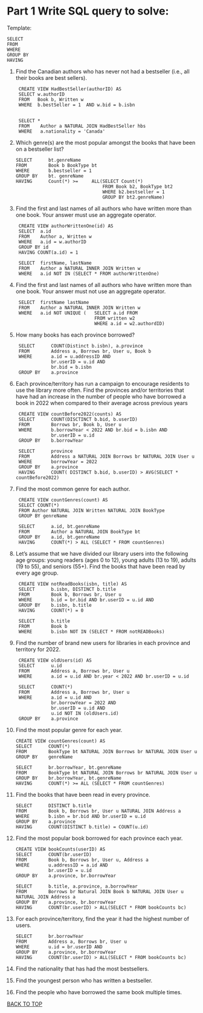 # Part 1 Write SQL query to solve:

Template:
    
    SELECT
    FROM
    WHERE
    GROUP BY
    HAVING 

1. Find the Canadian authors who has never not had a bestseller (i.e., all their books are
best sellers).

    
        CREATE VIEW HadBestSeller(authorID) AS
        SELECT w.authorID
        FROM   Book b, Written w
        WHERE  b.bestSeller = 1  AND w.bid = b.isbn

        
        SELECT *
        FROM    Author a NATURAL JOIN HadBestSeller hbs
        WHERE   a.nationality = 'Canada'


2.  Which genre(s) are the most popular amongst the books that have been on a bestseller
list?
    
        SELECT      bt.genreName
        FROM        Book b BookType bt 
        WHERE       b.bestseller = 1
        GROUP BY    bt. genreName
        HAVING      Count(*) >=     ALL(SELECT Count(*)    
                                        FROM Book b2, BookType bt2
                                        WHERE b2.bestseller = 1
                                        GROUP BY bt2.genreName)



3. Find the first and last names of all authors who have written more than one book. Your
answer must use an aggregate operator.

        CREATE VIEW authorWrittenOne(id) AS
        SELECT  a.id
        FROM    Author a, Written w
        WHERE   a.id = w.authorID
        GROUP BY id
        HAVING COUNT(a.id) = 1
        
        SELECT  firstName, lastName
        FROM    Author a NATURAL INNER JOIN Written w
        WHERE   a.id NOT IN (SELECT * FROM authorWrittenOne)

4. Find the first and last names of all authors who have written more than one book. Your
answer must not use an aggregate operator.

        SELECT  firstName lastName
        FROM    Author a NATURAL INNER JOIN Written w
        WHERE   a.id NOT UNIQUE (   SELECT a.id FROM
                                    FROM written w2
                                    WHERE a.id = w2.authordID)


5. How many books has each province borrowed? 

        SELECT      COUNT(Distinct b.isbn), a.province
        FROM        Address a, Borrows br, User u, Book b
        WHERE       a.id = u.addressID AND 
                    br.userID = u.id AND 
                    br.bid = b.isbn
        GROUP BY    a.province

6. Each province/territory has run a campaign to encourage residents to use the library
more often. Find the provinces and/or territories that have had an increase in the
number of people who have borrowed a book in 2022 when compared to their average
across previous years

        CREATE VIEW countBefore2022(counts) AS
        SELECT      COUNT(DISCTINCT b.bid, b.userID)
        FROM        Borrows br, Book b, User u
        WHERE       b.borrowYear < 2022 AND br.bid = b.isbn AND
                    br.userID = u.id
        GROUP BY    b.borrowYear

        SELECT      province
        FROM        Address a NATURAL JOIN Borrows br NATURAL JOIN User u
        WHERE       borrowYear = 2022
        GROUP BY    a.province
        HAVING      COUNT( DISTINCT b.bid, b.userID) > AVG(SELECT * countBefore2022)


7. Find the most common genre for each author.

        CREATE VIEW countGenres(count) AS
        SELECT COUNT(*)
        FROM Author NATURAL JOIN Written NATURAL JOIN BookType
        GROUP BY genreName

        SELECT      a.id, bt.genreName
        FROM        Author a NATURAL JOIN BookType bt
        GROUP BY    a.id, bt.genreName
        HAVING      COUNT(*) > ALL (SELECT * FROM countGenres)




8. Let’s assume that we have divided our library users into the following age groups: young
readers (ages 0 to 12), young adults (13 to 19), adults (19 to 55), and seniors (55+).
Find the books that have been read by every age group.

        CREATE VIEW notReadBooks(isbn, title) AS
        SELECT      b.isbn, DISTINCT b.title
        FROM        Book b, Borrows br, User u  
        WHERE       b.id = br.bid AND br.userID = u.id AND
        GROUP BY    b.isbn, b.title
        HAVING      COUNT(*) = 0

        SELECT      b.title
        FROM        Book b
        WHERE       b.isbn NOT IN (SELECT * FROM notREADBooks)

9. Find the number of brand new users for libraries in each province and territory for 2022.

        CREATE VIEW oldUsers(id) AS
        SELECT      u.id
        FROM        Address a, Borrows br, User u
        WHERE       a.id = u.id AND br.year < 2022 AND br.userID = u.id

        SELECT      COUNT(*)
        FROM        Address a, Borrows br, User u
        WHERE       a.id = u.id AND 
                    br.borrowYear = 2022 AND 
                    br.userID = u.id AND 
                    u.id NOT IN (oldUsers.id)
        GROUP BY    a.province


10. Find the most popular genre for each year.

        CREATE VIEW countGenres(count) AS
        SELECT      COUNT(*)
        FROM        BookType bt NATURAL JOIN Borrows br NATURAL JOIN User u
        GROUP BY    genreName

        SELECT      br.borrowYear, bt.genreName
        FROM        BookType bt NATURAL JOIN Borrows br NATURAL JOIN User u
        GROUP BY    br.borrowYear, bt.genreName
        HAVING      COUNT(*) >= ALL (SELECT * FROM countGenres)


11. Find the books that have been read in every province.

        SELECT      DISTINCT b.title
        FROM        Book b, Borrows br, User u NATURAL JOIN Address a
        WHERE       b.isbn = br.bid AND br.userID = u.id
        GROUP BY    a.province
        HAVING      COUNT(DISTINCT b.title) = COUNT(u.id)
    

12. Find the most popular book borrowed for each province each year.

        CREATE VIEW bookCounts(userID) AS
        SELECT      COUNT(br.userID)
        FROM        Book b, Borrows br, User u, Address a
        WHERE       u.addressID = a.id AND 
                    br.userID = u.id 
        GROUP BY    a.province, br.borrowYear

        SELECT      b.title, a.province, a.borrowYear
        FROM        Borrows br Natural JOIN Book b NATURAL JOIN User u NATURAL JOIN Address a
        GROUP BY    a.province, br.borrowYear
        HAVING      COUNT(br.userID) > ALL(SELECT * FROM bookCounts bc)


13. For each province/territory, find the year it had the highest number of users.

        SELECT      br.borrowYear
        FROM        Address a, Borrows br, User u
        WHERE       u.id = br.userID AND
        GROUP BY    a.province, br.borrowYear
        HAVING      COUNT(br.userID) > ALL(SELECT * FROM bookCounts bc)


14. Find the nationality that has had the most bestsellers.

15. Find the youngest person who has written a bestseller.

16. Find the people who have borrowed the same book multiple times.

[BACK TO TOP](#part-1-write-sql-query-to-solve)